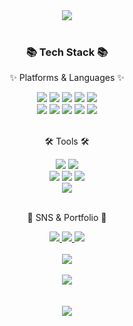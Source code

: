 <div align=center>
   <img src="https://capsule-render.vercel.app/api?type=egg&color=b97a63&height=200&section=header&text=Dullin%20Github!&fontSize=65&fontColor=eeeeee" />   
</div>
<br>
<div align=center>
   <h3>📚 Tech Stack 📚</h3>
   <p>✨ Platforms & Languages ✨</p>
</div>
<div align="center">
   <img src="https://img.shields.io/badge/Java-007396?style=flat&logo=Java&logoColor=white" />
   <img src="https://img.shields.io/badge/HTML5-E34F26?style=flat&logo=HTML5&logoColor=white" />
   <img src="https://img.shields.io/badge/CSS3-1572B6?style=flat&logo=CSS3&logoColor=white" />
   <img src="https://img.shields.io/badge/JavaScript-F7DF1E?style=flat&logo=JavaScript&logoColor=white" />
   <img src="https://img.shields.io/badge/jQuery-0769AD?style=flat&logo=jQuery&logoColor=white" />
   <br>
   <img src="https://img.shields.io/badge/Oracle%20SQL-F80000?style=flat&logo=Oracle&logoColor=white" />
   <img src="https://img.shields.io/badge/MySQL-F80000?style=flat&logo=Oracle&logoColor=white" />
   <img src="https://img.shields.io/badge/AWS-232F3E?style=flat&logo=AmazonAWS&logoColor=white" />
   <img src="https://img.shields.io/badge/Spring-6DB33F?style=flat&logo=Spring&logoColor=white" />
   <img src="https://img.shields.io/badge/Bootstrap-7952B3?style=flat&logo=Bootstrap&logoColor=white" />
</div>
<br>
<div align=center>
   <p>🛠 Tools 🛠</p>
</div>
<div align=center>
   <img src="https://img.shields.io/badge/Eclipse%20IDE-2C2255?style=flat&logo=EclipseIDE&logoColor=white" />
   <img src="https://img.shields.io/badge/Visual%20Studio%20Code-007ACC?style=flat&logo=VisualStudioCode&logoColor=white" />
   <br>
   <img src="https://img.shields.io/badge/SVN-809CC9?style=flat&logo=Subversion&logoColor=white" />
   <img src="https://img.shields.io/badge/Tomcat-F8DC75?style=flat&logo=ApacheTomcat&logoColor=white" />
   <img src="https://img.shields.io/badge/GitHub-181717?style=flat&logo=GitHub&logoColor=white" />
   <br>
    <img src="https://img.shields.io/badge/Spring%20Tool%20Suite-2C2255?style=flat&logo=EclipseIDE&logoColor=white" />
</div>
<br>
<div align=center>
   <p>🎨 SNS & Portfolio 🎨</p>
</div>
<div align=center>
   <a href="https://dys-r.tistory.com">
      <img src="https://img.shields.io/badge/Blog-FF9800?style=flat&logo=Blogger&logoColor=white" />
   </a>
   <a href="mailto:yeopiya@gmail.com">
      <img src="https://img.shields.io/badge/Mail-30B980?style=flat&logo=Gmail&logoColor=white" />
   </a>
   <a href="https://dullinfolio.dullinsub.cloud">
      <img src="https://img.shields.io/badge/Portfolio-FF3633?style=flat&logo=Micro.blog&logoColor=white" />
   </a>
</div>
<div align=center>
   <br>
   <img src="https://github-readme-stats.vercel.app/api/top-langs/?username=im-dullin&layout=compact"><br><br>
   <img src="https://github-readme-stats.vercel.app/api?username=im-dullin&show_icons=true">
</div>
<br><br>

<div align=center>
   <img src="https://capsule-render.vercel.app/api?type=egg&color=555221&height=200&section=footer" />   
</div>
